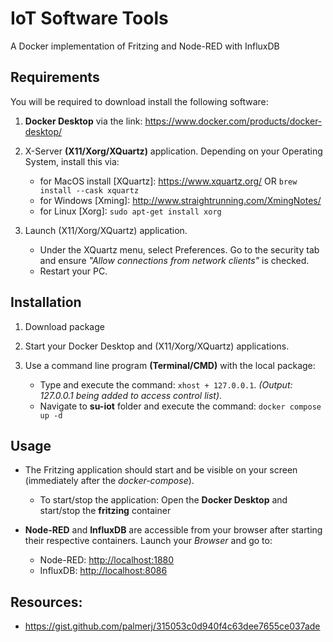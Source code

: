 # IoT Software Tools

A Docker implementation of Fritzing and Node-RED with InfluxDB

## Requirements

You will be required to download install the following software:

1. **Docker Desktop** via the link: <https://www.docker.com/products/docker-desktop/>

2. X-Server **(X11/Xorg/XQuartz)** application. Depending on your Operating System, install this via:
    - for MacOS install [XQuartz]: <https://www.xquartz.org/> OR ```brew install --cask xquartz```
    - for Windows [Xming]: <http://www.straightrunning.com/XmingNotes/>
    - for Linux [Xorg]: ```sudo apt-get install xorg```

3. Launch (X11/Xorg/XQuartz) application.
    - Under the XQuartz menu, select Preferences. Go to the security tab and ensure *"Allow connections from network clients"* is checked.
    - Restart your PC.

## Installation

1. Download package

2. Start your Docker Desktop and (X11/Xorg/XQuartz) applications.

3. Use a command line program **(Terminal/CMD)** with the local package:
    - Type and execute the command: ```xhost + 127.0.0.1```. *(Output: 127.0.0.1 being added to access control list)*.
    - Navigate to **su-iot** folder and execute the command: ```docker compose up -d```


## Usage

* The Fritzing application should start and be visible on your screen (immediately after the *docker-compose*).
    - To start/stop the application: Open the **Docker Desktop** and start/stop the **fritzing** container

* **Node-RED** and **InfluxDB** are accessible from your browser after starting their respective containers. Launch your *Browser* and go to:
    - Node-RED: <http://localhost:1880>
    - InfluxDB: <http://localhost:8086>


## Resources:

* <https://gist.github.com/palmerj/315053c0d940f4c63dee7655ce037ade>

